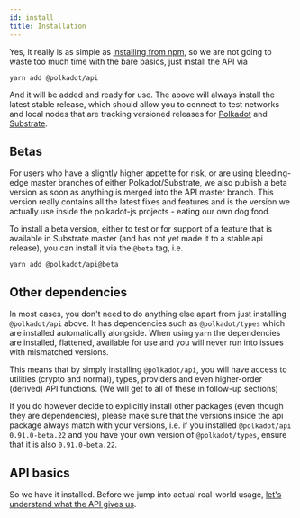 ```yaml
---
id: install
title: Installation
---
```


Yes, it really is as simple as [installing from npm](https://www.npmjs.com/package/@polkadot/api), so we are not going to waste too much time with the bare basics, just install the API via

`yarn add @polkadot/api`

And it will be added and ready for use. The above will always install the latest stable release, which should allow you to connect to test networks and local nodes that are tracking versioned releases for [Polkadot](https://github.com/paritytech/polkadot) and [Substrate](https://github.com/paritytech/substrate).

## Betas

For users who have a slightly higher appetite for risk, or are using bleeding-edge master branches of either Polkadot/Substrate, we also publish a beta version as soon as anything is merged into the API master branch. This version really contains all the latest fixes and features and is the version we actually use inside the polkadot-js projects - eating our own dog food.

To install a beta version, either to test or for support of a feature that is available in Substrate master (and has not yet made it to a stable api release), you can install it via the `@beta` tag, i.e.

`yarn add @polkadot/api@beta`

## Other dependencies

In most cases, you don't need to do anything else apart from just installing `@polkadot/api` above. It has dependencies such as `@polkadot/types` which are installed automatically alongside. When using `yarn` the dependencies are installed, flattened, available for use and you will never run into issues with mismatched versions.

This means that by simply installing `@polkadot/api`, you will have access to utilities (crypto and normal), types, providers and even higher-order (derived) API functions. (We will get to all of these in follow-up sections)

If you do however decide to explicitly install other packages (even though they are dependencies), please make sure that the versions inside the api package always match with your versions, i.e. if you installed `@polkadot/api` `0.91.0-beta.22` and you have your own version of `@polkadot/types`, ensure that it is also `0.91.0-beta.22`.

## API basics

So we have it installed. Before we jump into actual real-world usage, [let's understand what the API gives us](basics.md).
